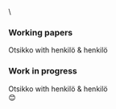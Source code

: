 \\

### Working papers
Otsikko with henkilö & henkilö

### Work in progress
Otsikko with henkilö & henkilö \
😊
